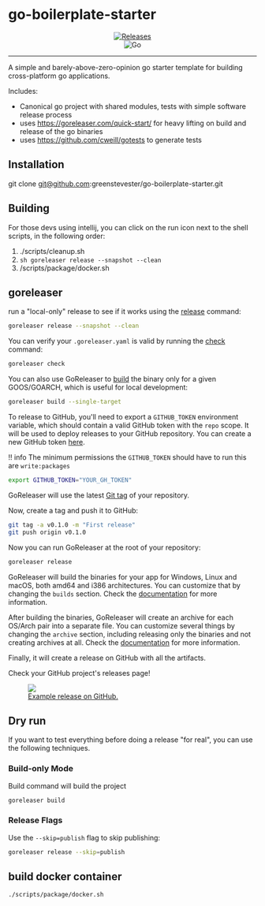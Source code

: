 # go-boilerplate-starter

<p align="center">
   <a href="https://github.com/greenstevester/go-boilerplate-starter/releases"><img src="https://img.shields.io/github/v/release/greenstevester/go-boilerplate-starter
" alt="Releases"/></a>
  <br>
  <img src="https://img.shields.io/badge/Go-1.21.5-blue.svg?style=for-the-badge" alt="Go"/>
</p>

-----

A simple and barely-above-zero-opinion go starter template for building cross-platform go applications.

Includes:
 - Canonical go project with shared modules, tests with simple software release process
 - uses https://goreleaser.com/quick-start/ for heavy lifting on build and release of the go binaries
 - uses https://github.com/cweill/gotests to generate tests

## Installation
git clone git@github.com:greenstevester/go-boilerplate-starter.git

## Building

For those devs using intellij, you can click on the run icon next to the shell scripts, in the following order:

1. ./scripts/cleanup.sh
2. ```sh goreleaser release --snapshot --clean```
3. /scripts/package/docker.sh

## goreleaser
run a "local-only" release to see if it works using the [release](/cmd/goreleaser_release/) command:

```sh
goreleaser release --snapshot --clean
```
You can verify your `.goreleaser.yaml` is valid by running the [check](/cmd/goreleaser_check/) command:

```sh
goreleaser check
```

You can also use GoReleaser to [build](/cmd/goreleaser_build/) the binary only for a given GOOS/GOARCH, which is useful for local development:

```sh
goreleaser build --single-target
```

To release to GitHub, you'll need to export a `GITHUB_TOKEN` environment variable, which should contain a valid GitHub token with the `repo` scope.
It will be used to deploy releases to your GitHub repository.
You can create a new GitHub token [here](https://github.com/settings/tokens/new?scopes=repo,write:packages).

!! info
The minimum permissions the `GITHUB_TOKEN` should have to run this are `write:packages`

```sh
export GITHUB_TOKEN="YOUR_GH_TOKEN"
```

GoReleaser will use the latest [Git tag](https://git-scm.com/book/en/v2/Git-Basics-Tagging) of your repository.

Now, create a tag and push it to GitHub:

```sh
git tag -a v0.1.0 -m "First release"
git push origin v0.1.0
```

Now you can run GoReleaser at the root of your repository:

```sh
goreleaser release
```

GoReleaser will build the binaries for your app for Windows, Linux and macOS, both amd64 and i386 architectures.
You can customize that by changing the `builds` section. Check the [documentation](/customization/build/) for more information.

After building the binaries, GoReleaser will create an archive for each OS/Arch pair into a separate file.
You can customize several things by changing the `archive` section, including releasing only the binaries and not creating archives at all.
Check the [documentation](/customization/archive/) for more information.

Finally, it will create a release on GitHub with all the artifacts.

Check your GitHub project's releases page!

<a href="https://github.com/goreleaser/example/releases">
  <figure>
    <img src="https://img.carlosbecker.dev/goreleaser-github.png"/>
    <figcaption>Example release on GitHub.</figcaption>
  </figure>
</a>

## Dry run

If you want to test everything before doing a release "for real", you can
use the following techniques.

### Build-only Mode

Build command will build the project

```sh
goreleaser build
```

### Release Flags

Use the `--skip=publish` flag to skip publishing:

```sh
goreleaser release --skip=publish
```

## build docker container

```sh
./scripts/package/docker.sh
```
